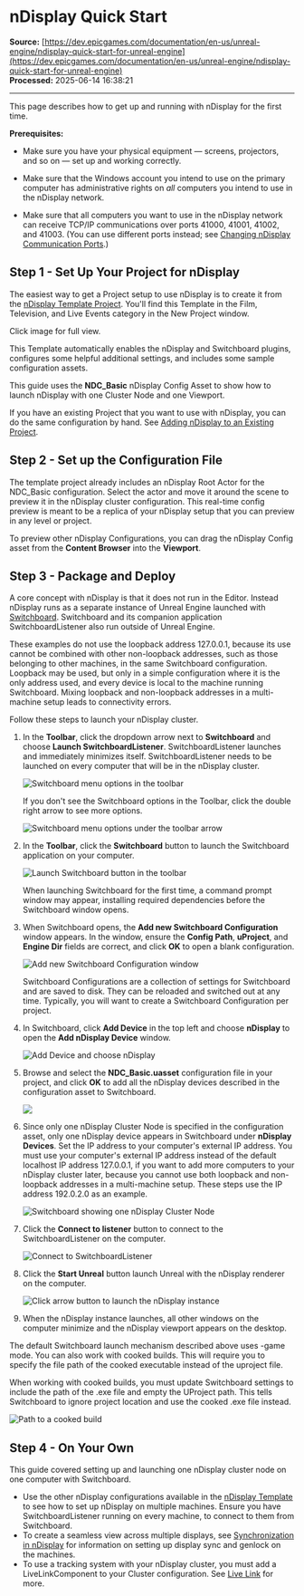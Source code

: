 # nDisplay Quick Start

**Source:** [https://dev.epicgames.com/documentation/en-us/unreal-engine/ndisplay-quick-start-for-unreal-engine](https://dev.epicgames.com/documentation/en-us/unreal-engine/ndisplay-quick-start-for-unreal-engine)  
**Processed:** 2025-06-14 16:38:21

---

This page describes how to get up and running with nDisplay for the first time.

**Prerequisites:**

-   Make sure you have your physical equipment — screens, projectors, and so on — set up and working correctly.
    
-   Make sure that the Windows account you intend to use on the primary computer has administrative rights on *all* computers you intend to use in the nDisplay network.
    
-   Make sure that all computers you want to use in the nDisplay network can receive TCP/IP communications over ports 41000, 41001, 41002, and 41003. (You can use different ports instead; see [Changing nDisplay Communication Ports](/documentation/en-us/unreal-engine/changing-ndisplay-communication-ports-in-unreal-engine).)
    

## Step 1 - Set Up Your Project for nDisplay

The easiest way to get a Project setup to use nDisplay is to create it from the [nDisplay Template Project](/documentation/en-us/unreal-engine/ndisplay-template-in-unreal-engine). You'll find this Template in the Film, Television, and Live Events category in the New Project window.

Click image for full view.

This Template automatically enables the nDisplay and Switchboard plugins, configures some helpful additional settings, and includes some sample configuration assets.

This guide uses the **NDC\_Basic** nDisplay Config Asset to show how to launch nDisplay with one Cluster Node and one Viewport.

If you have an existing Project that you want to use with nDisplay, you can do the same configuration by hand. See [Adding nDisplay to an Existing Project](/documentation/en-us/unreal-engine/adding-ndisplay-to-an-existing-project-in-unreal-engine).

## Step 2 - Set up the Configuration File

The template project already includes an nDisplay Root Actor for the NDC\_Basic configuration. Select the actor and move it around the scene to preview it in the nDisplay cluster configuration. This real-time config preview is meant to be a replica of your nDisplay setup that you can preview in any level or project.

To preview other nDisplay Configurations, you can drag the nDisplay Config asset from the **Content Browser** into the **Viewport**.

## Step 3 - Package and Deploy

A core concept with nDisplay is that it does not run in the Editor. Instead nDisplay runs as a separate instance of Unreal Engine launched with [Switchboard](/documentation/en-us/unreal-engine/switchboard-in-unreal-engine). Switchboard and its companion application SwitchboardListener also run outside of Unreal Engine.

These examples do not use the loopback address 127.0.0.1, because its use cannot be combined with other non-loopback addresses, such as those belonging to other machines, in the same Switchboard configuration. Loopback may be used, but only in a simple configuration where it is the only address used, and every device is local to the machine running Switchboard. Mixing loopback and non-loopback addresses in a multi-machine setup leads to connectivity errors.

Follow these steps to launch your nDisplay cluster.

1.  In the **Toolbar**, click the dropdown arrow next to **Switchboard** and choose **Launch SwitchboardListener**. SwitchboardListener launches and immediately minimizes itself. SwitchboardListener needs to be launched on every computer that will be in the nDisplay cluster.
    
    ![Switchboard menu options in the toolbar](https://d1iv7db44yhgxn.cloudfront.net/documentation/images/60d125b0-023c-47df-88ef-a181a22a4013/02-lauch-swithchboard-listener_ue5.png)
    
    If you don't see the Switchboard options in the Toolbar, click the double right arrow to see more options.
    
    ![Switchboard menu options under the toolbar arrow](https://d1iv7db44yhgxn.cloudfront.net/documentation/images/a8ad8834-0178-43f6-b9fb-2ff01cee4a06/02-launch-1_ue5.png)
2.  In the **Toolbar**, click the **Switchboard** button to launch the Switchboard application on your computer.
    
    ![Launch Switchboard button in the toolbar](https://d1iv7db44yhgxn.cloudfront.net/documentation/images/1666bbc5-292d-4dbf-a393-8fea8f89cd9f/03-swithchboard_ue5.png)
    
    When launching Switchboard for the first time, a command prompt window may appear, installing required dependencies before the Switchboard window opens.
    
3.  When Switchboard opens, the **Add new Switchboard Configuration** window appears. In the window, ensure the **Config Path**, **uProject**, and **Engine Dir** fields are correct, and click **OK** to open a blank configuration.
    
    ![Add new Switchboard Configuration window](https://d1iv7db44yhgxn.cloudfront.net/documentation/images/8f906570-92d5-4b02-9258-8ed320963021/04-swithchboard-configuration_ue5.png)
    
    Switchboard Configurations are a collection of settings for Switchboard and are saved to disk. They can be reloaded and switched out at any time. Typically, you will want to create a Switchboard Configuration per project.
    
4.  In Switchboard, click **Add Device** in the top left and choose **nDisplay** to open the **Add nDisplay Device** window.
    
    ![Add Device and choose nDisplay](https://d1iv7db44yhgxn.cloudfront.net/documentation/images/56c117bc-3386-4c84-9f83-5c9a2998616a/05-add-device_ue5.png)
5.  Browse and select the **NDC\_Basic.uasset** configuration file in your project, and click **OK** to add all the nDisplay devices described in the configuration asset to Switchboard.
    
    ![](https://d1iv7db44yhgxn.cloudfront.net/documentation/images/e186f297-9a88-4b6a-b6d7-1ee3095828ce/06-add-ndisplay-browse_ue5.png)
6.  Since only one nDisplay Cluster Node is specified in the configuration asset, only one nDisplay device appears in Switchboard under **nDisplay Devices**. Set the IP address to your computer's external IP address. You must use your computer's external IP address instead of the default localhost IP address 127.0.0.1, if you want to add more computers to your nDisplay cluster later, because you cannot use both loopback and non-loopback addresses in a multi-machine setup. These steps use the IP address 192.0.2.0 as an example.
    
    ![Switchboard showing one nDisplay Cluster Node](https://d1iv7db44yhgxn.cloudfront.net/documentation/images/d1520277-e1af-44c9-b533-63940dcb925f/07-ndisplay-devices_ue5.png)
7.  Click the **Connect to listener** button to connect to the SwitchboardListener on the computer.
    
    ![Connect to SwitchboardListener](https://d1iv7db44yhgxn.cloudfront.net/documentation/images/6a9d5310-e2ee-4f1e-9284-c2669c8d1df8/08-connect-to-listener_ue5.png)
8.  Click the **Start Unreal** button launch Unreal with the nDisplay renderer on the computer.
    
    ![Click arrow button to launch the nDisplay instance](https://d1iv7db44yhgxn.cloudfront.net/documentation/images/52538be6-a728-4294-af60-f59392924f7f/09-start-unreal-button_ue5.png)
9.  When the nDisplay instance launches, all other windows on the computer minimize and the nDisplay viewport appears on the desktop.
    

The default Switchboard launch mechanism described above uses -game mode. You can also work with cooked builds. This will require you to specify the file path of the cooked executable instead of the uproject file.

When working with cooked builds, you must update Switchboard settings to include the path of the .exe file and empty the UProject path. This tells Switchboard to ignore project location and use the cooked .exe file instead.

![Path to a cooked build](https://d1iv7db44yhgxn.cloudfront.net/documentation/images/f9013b86-b577-4aa7-831e-8c5f5a378a76/10-ndisplay_settings.png)

## Step 4 - On Your Own

This guide covered setting up and launching one nDisplay cluster node on one computer with Switchboard.

-   Use the other nDisplay configurations available in the [nDisplay Template](/documentation/en-us/unreal-engine/ndisplay-template-in-unreal-engine) to see how to set up nDisplay on multiple machines. Ensure you have SwitchboardListener running on every machine, to connect to them from Switchboard.
-   To create a seamless view across multiple displays, see [Synchronization in nDisplay](/documentation/en-us/unreal-engine/synchronization-in-ndisplay-in-unreal-engine#gettingsynctowork) for information on setting up display sync and genlock on the machines.
-   To use a tracking system with your nDisplay cluster, you must add a LiveLinkComponent to your Cluster configuration. See [Live Link](/documentation/en-us/unreal-engine/live-link-in-unreal-engine) for more.